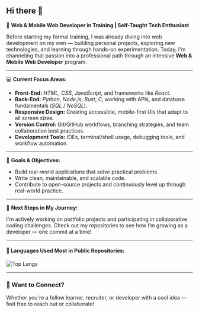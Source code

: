 ## Hi there 👋

🚀 **Web & Mobile Web Developer in Training | Self-Taught Tech Enthusiast**

Before starting my formal training, I was already diving into web development on my own — building personal projects, exploring new technologies, and learning through hands-on experimentation. Today, I'm channeling that passion into a professional path through an intensive **Web & Mobile Web Developer** program.

---

💻 **Current Focus Areas:**

- **Front-End:** *HTML*, *CSS*, *JavaScript*, and frameworks like *React*.
- **Back-End:** *Python*, *Node.js*, *Rust*, *C*, working with APIs, and database fundamentals (*SQL* / *NoSQL*).
- **Responsive Design:** Creating accessible, mobile-first UIs that adapt to all screen sizes.
- **Version Control:** Git/GitHub workflows, branching strategies, and team collaboration best practices.
- **Development Tools:** IDEs, terminal/shell usage, debugging tools, and workflow automation.

---

🎯 **Goals & Objectives:**

- Build real-world applications that solve practical problems.
- Write clean, maintainable, and scalable code.
- Contribute to open-source projects and continuously level up through real-world practice.

---

🔧 **Next Steps in My Journey:**

I'm actively working on portfolio projects and participating in collaborative coding challenges. Check out my repositories to see how I’m growing as a developer — one commit at a time!

---

#### 🧠 Languages Used Most in Public Repositories:

![Top Langs](https://github-readme-stats.vercel.app/api/top-langs/?username=Franck-dev-hub&layout=compact&theme=dark&cache_seconds=3600&langs_count=20&hide_title=true)

---

### 💬 Want to Connect?

Whether you're a fellow learner, recruiter, or developer with a cool idea — feel free to reach out or collaborate!

